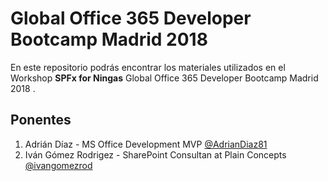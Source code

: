 # Global Office 365 Developer Bootcamp Madrid 2018 
En este repositorio podrás encontrar los materiales utilizados en el Workshop **SPFx for Ningas** Global Office 365 Developer Bootcamp Madrid 2018 .

## Ponentes
1. Adrián Díaz - MS Office Development MVP [@AdrianDiaz81](https://twitter.com/AdrianDiaz81)
2. Iván Gómez Rodrigez - SharePoint Consultan at Plain Concepts [@ivangomezrod](https://twitter.com/ivangomezrod)
